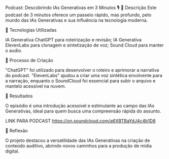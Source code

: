 Podcast: Descobrindo IAs Generativas em 3 Minutos 🎙️
📒 Descrição
Este podcast de 3 minutos oferece um passeio rápido, mas profundo, pelo mundo das IAs Generativas e sua influência na tecnologia moderna.

🤖 Tecnologias Utilizadas

IA Generativa ChatGPT para roteirização e revisão;
IA Generativa ElevenLabs para clonagem e sintetização de voz;
Sound Cloud para manter o audio.

🧐 Processo de Criação

"ChatGPT" foi utilizado para desenvolver o roteiro e aprimorar a narrativa do podcast. "ElevenLabs" ajudou a criar uma voz sintética envolvente para a narração, enquanto o SoundCloud foi essencial para subir o arquivo e mantelo acessivel na nuvem.

🚀 Resultados

O episódio é uma introdução acessível e estimulante ao campo das IAs Generativas, ideal para quem busca uma compreensão rápida do assunto.

LINK PARA PODCAST https://on.soundcloud.com/a6XBTBaYdJ4c4b1D8

💭 Reflexão

O projeto destacou a versatilidade das IAs Generativas na criação de conteúdo auditivo, abrindo novos caminhos para a produção de mídia digital.


